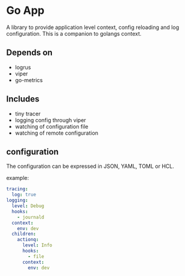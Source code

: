 # Go App

A library to provide application level context, config reloading and log configuration.
This is a companion to golangs context.

## Depends on

* logrus
* viper
* go-metrics

## Includes 

* tiny tracer
* logging config through viper
* watching of configuration file
* watching of remote configuration

## configuration

The configuration can be expressed in JSON, YAML, TOML or HCL.

example: 

```yaml
tracing:
  log: true
logging:
  level: Debug
  hooks:
    - journald
  context:
    env: dev
  children:
    actionq:
      level: Info
      hooks:
        - file
      context:
        env: dev  
```

